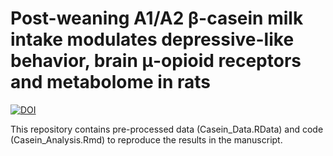 # Post-weaning A1/A2 β-casein milk intake modulates depressive-like behavior, brain μ-opioid receptors and metabolome in rats

[![DOI](https://zenodo.org/badge/339363935.svg)](https://zenodo.org/badge/latestdoi/339363935)

This repository contains pre-processed data (Casein_Data.RData) and code (Casein_Analysis.Rmd) to reproduce the results in the manuscript.
